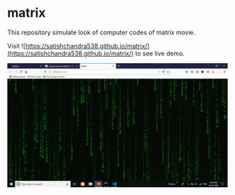 # matrix
This repository simulate look of computer codes of matrix movie.

Visit ![https://satishchandra538.github.io/matrix/](https://satishchandra538.github.io/matrix/) to see live demo.

![GitHub Logo](https://raw.githubusercontent.com/satishchandra538/matrix/bf01f236098d3afd49610bb8ab18b3a2faffae50/Screenshot.png)